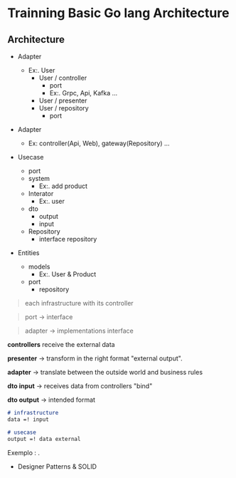 # Trainning Basic Go lang Architecture

## Architecture

 - Adapter
   - Ex:. User 
     - User / controller
       - port
       - Ex:. Grpc, Api, Kafka ...
     - User / presenter
     - User / repository
       - port


 - Adapter
   - Ex: controller(Api, Web), gateway(Repository) ...
     

 - Usecase
   - port
   - system
      - Ex:. add product
   - Interator
     - Ex:. user
   - dto
     - output
     - input
   - Repository
     - interface repository


 - Entities
   - models
     - Ex:. User & Product
   - port
     - repository

> each infrastructure with its controller

> port -> interface

> adapter -> implementations interface


**controllers** receive the external data

**presenter** -> transform in the right format "external output".

**adapter** -> translate between the outside world and business rules

**dto input** -> receives data from controllers "bind"

**dto output** -> intended format


```markdown
# infrastructure
data =! input

# usecase
output =! data external

```
Exemplo : .
* Designer Patterns & SOLID